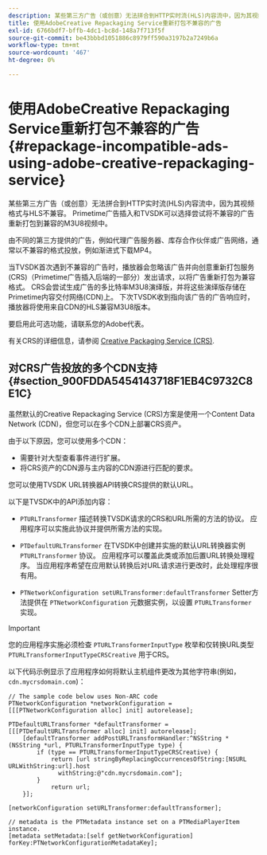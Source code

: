 ```yaml
---
description: 某些第三方广告（或创意）无法拼合到HTTP实时流(HLS)内容流中，因为其视频格式与HLS不兼容。 Primetime广告插入和TVSDK可以选择尝试将不兼容的广告重新打包到兼容的M3U8视频中。
title: 使用AdobeCreative Repackaging Service重新打包不兼容的广告
exl-id: 6766bdf7-bffb-4dc1-bc8d-148a7f713f5f
source-git-commit: be43bbbd1051886c8979ff590a3197b2a7249b6a
workflow-type: tm+mt
source-wordcount: '467'
ht-degree: 0%

---
```


# 使用AdobeCreative Repackaging Service重新打包不兼容的广告{#repackage-incompatible-ads-using-adobe-creative-repackaging-service}

某些第三方广告（或创意）无法拼合到HTTP实时流(HLS)内容流中，因为其视频格式与HLS不兼容。 Primetime广告插入和TVSDK可以选择尝试将不兼容的广告重新打包到兼容的M3U8视频中。

由不同的第三方提供的广告，例如代理广告服务器、库存合作伙伴或广告网络，通常以不兼容的格式投放，例如渐进式下载MP4。

当TVSDK首次遇到不兼容的广告时，播放器会忽略该广告并向创意重新打包服务(CRS)（Primetime广告插入后端的一部分）发出请求，以将广告重新打包为兼容格式。 CRS会尝试生成广告的多比特率M3U8演绎版，并将这些演绎版存储在Primetime内容交付网络(CDN)上。 下次TVSDK收到指向该广告的广告响应时，播放器将使用来自CDN的HLS兼容M3U8版本。

要启用此可选功能，请联系您的Adobe代表。

有关CRS的详细信息，请参阅 [Creative Packaging Service (CRS)](https://helpx.adobe.com/content/dam/help/en/primetime/guides/crs.pdf).

## 对CRS广告投放的多个CDN支持 {#section_900FDDA5454143718F1EB4C9732C8E1C}

虽然默认的Creative Repackaging Service (CRS)方案是使用一个Content Data Network (CDN)，但您可以在多个CDN上部署CRS资产。

由于以下原因，您可以使用多个CDN：

* 需要针对大型查看事件进行扩展。
* 将CRS资产的CDN源与主内容的CDN源进行匹配的要求。

您可以使用TVSDK URL转换器API转换CRS提供的默认URL。

以下是TVSDK中的API添加内容：

* `PTURLTransformer` 描述转换TVSDK请求的CRS和URL所需的方法的协议。 应用程序可以实施此协议并提供所需方法的实现。

* `PTDefaultURLTransformer` 在TVSDK中创建并实施的默认URL转换器实例 `PTURLTransformer` 协议。 应用程序可以覆盖此类或添加后置URL转换处理程序。 当应用程序希望在应用默认转换后对URL请求进行更改时，此处理程序很有用。

* `PTNetworkConfiguration setURLTransformer:defaultTransformer` Setter方法提供在 `PTNetworkConfiguration` 元数据实例，以设置 `PTURLTransformer` 实现。

>[!IMPORTANT]
>
>您的应用程序实施必须检查 `PTURLTransformerInputType` 枚举和仅转换URL类型 `PTURLTransformerInputTypeCRSCreative` 用于CRS。

以下代码示例显示了应用程序如何将默认主机组件更改为其他字符串(例如， `cdn.mycrsdomain.com`)：

```
// The sample code below uses Non-ARC code 
PTNetworkConfiguration *networkConfiguration = [[[PTNetworkConfiguration alloc] init] autorelease]; 
   
PTDefaultURLTransformer *defaultTransformer = [[[PTDefaultURLTransformer alloc] init] autorelease]; 
    [defaultTransformer addPostURLTransformHandler:^NSString *(NSString *url, PTURLTransformerInputType type) { 
        if (type == PTURLTransformerInputTypeCRSCreative) { 
            return [url stringByReplacingOccurrencesOfString:[NSURL URLWithString:url].host  
              withString:@"cdn.mycrsdomain.com"]; 
        } 
            return url; 
    }]; 
  
[networkConfiguration setURLTransformer:defaultTransformer]; 
   
// metadata is the PTMetadata instance set on a PTMediaPlayerItem instance. 
[metadata setMetadata:[self getNetworkConfiguration] forKey:PTNetworkConfigurationMetadataKey];
```
